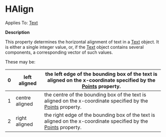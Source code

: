 




<h1 class="heading"><span class="name">HAlign</span></h1>

Applies To: [Text](../a-z/text.md)


**Description**


This property determines the horizontal alignment of text in a [Text](../a-z/text.md) object. It is either a single integer value, or, if the [Text](../a-z/text.md) object contains several components, a corresponding vector of such values.


These may be:


| 0 | left aligned | the left edge of the bounding box of the text is aligned on the       x-coordinate specified by the [Points](../a-z/points.md) property. |
| --- | --- | ---  |
| 1 | centre aligned | the centre of the bounding box of the text is aligned on the       x-coordinate specified by the [Points](../a-z/points.md) property. |
| 2 | right aligned | the right edge of the bounding box of the text is aligned on the       x-coordinate specified by the [Points](../a-z/points.md) property. |



